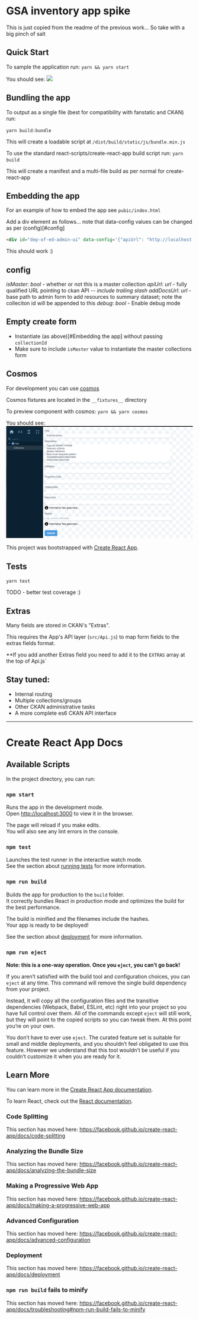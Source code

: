 # GSA inventory app spike

This is just copied from the readme of the previous work... So take with a big pinch of salt 

## Quick Start
To sample the application run:
`yarn && yarn start`

You should see:
![](https://imgur.com/a/Nbaeb3t)

## Bundling the app
To output as a single file (best for compatibility with fanstatic and CKAN) run:

`yarn build:bundle`

This will create a loadable script at `/dist/build/static/js/bundle.min.js`

To use the standard react-scripts/create-react-app build script run:
`yarn build`

This will create a manifest and a multi-file build as per normal for create-react-app

## Embedding the app
For an example of how to embed the app see `pubic/index.html`

Add a div element as follows... note that data-config values can be changed as per (config)[#config]
```html
<div id="dep-of-ed-admin-ui" data-config='{"apiUrl": "http://localhost:5000/api/3/acti    on/", "debug": true, "collectionId": "ppp", "isMaster": true}'></div>
```

This should work :)

## config
*isMaster*: _bool_ - whether or not this is a master collection
*apiUrl*: _url_ - fully qualified URL pointing to ckan API -- _include trailing slash_
*addDocsUrl*: _url_ - base path to admin form to add resources to summary dataset; note the colleciton id will be appended to this
*debug*: _bool_ - Enable debug mode

## Empty create form
* Instantiate (as above)[#Embedding the app] without passing `collectionId`
* Make sure to include `isMaster` value to instantiate the master collections form

## Cosmos
For development you can use [cosmos](https://github.com/react-cosmos/react-cosmos)

Cosmos fixtures are located in the `__fixtures__` directory

To preview component with cosmos:
`yarn && yarn cosmos` 

You should see:
![](screenshot.png "Cosmos")

This project was bootstrapped with [Create React App](https://github.com/facebook/create-react-app).

## Tests

`yarn test`

TODO - better test coverage :)

## Extras

Many fields are stored in CKAN's "Extras".

This requires the App's API layer (`src/Api.js`) to map form fields to the extras fields format.

**If you add another Extras field you need to add it to the `EXTRAS` array at the top of Api.js`

## Stay tuned:

* Internal routing
* Multiple collections/groups
* Other CKAN administrative tasks
* A more complete es6 CKAN API interface

----
# Create React App Docs
## Available Scripts

In the project directory, you can run:

### `npm start`

Runs the app in the development mode.<br>
Open [http://localhost:3000](http://localhost:3000) to view it in the browser.

The page will reload if you make edits.<br>
You will also see any lint errors in the console.

### `npm test`

Launches the test runner in the interactive watch mode.<br>
See the section about [running tests](https://facebook.github.io/create-react-app/docs/running-tests) for more information.

### `npm run build`

Builds the app for production to the `build` folder.<br>
It correctly bundles React in production mode and optimizes the build for the best performance.

The build is minified and the filenames include the hashes.<br>
Your app is ready to be deployed!

See the section about [deployment](https://facebook.github.io/create-react-app/docs/deployment) for more information.

### `npm run eject`

**Note: this is a one-way operation. Once you `eject`, you can’t go back!**

If you aren’t satisfied with the build tool and configuration choices, you can `eject` at any time. This command will remove the single build dependency from your project.

Instead, it will copy all the configuration files and the transitive dependencies (Webpack, Babel, ESLint, etc) right into your project so you have full control over them. All of the commands except `eject` will still work, but they will point to the copied scripts so you can tweak them. At this point you’re on your own.

You don’t have to ever use `eject`. The curated feature set is suitable for small and middle deployments, and you shouldn’t feel obligated to use this feature. However we understand that this tool wouldn’t be useful if you couldn’t customize it when you are ready for it.

## Learn More

You can learn more in the [Create React App documentation](https://facebook.github.io/create-react-app/docs/getting-started).

To learn React, check out the [React documentation](https://reactjs.org/).

### Code Splitting

This section has moved here: https://facebook.github.io/create-react-app/docs/code-splitting

### Analyzing the Bundle Size

This section has moved here: https://facebook.github.io/create-react-app/docs/analyzing-the-bundle-size

### Making a Progressive Web App

This section has moved here: https://facebook.github.io/create-react-app/docs/making-a-progressive-web-app

### Advanced Configuration

This section has moved here: https://facebook.github.io/create-react-app/docs/advanced-configuration

### Deployment

This section has moved here: https://facebook.github.io/create-react-app/docs/deployment

### `npm run build` fails to minify

This section has moved here: https://facebook.github.io/create-react-app/docs/troubleshooting#npm-run-build-fails-to-minify
